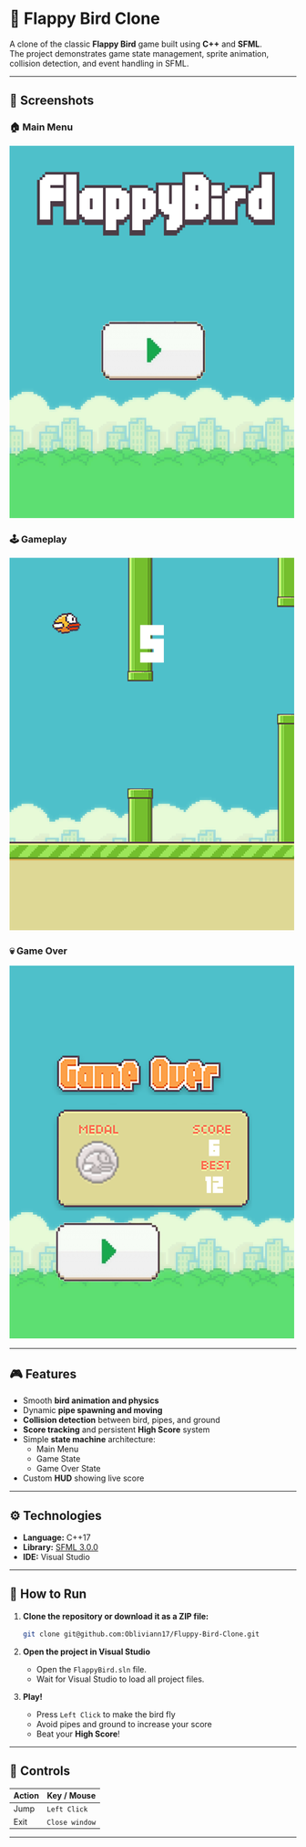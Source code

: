 # 🐤 Flappy Bird Clone

A clone of the classic **Flappy Bird** game built using **C++** and **SFML**.  
The project demonstrates game state management, sprite animation, collision detection, and event handling in SFML.

---

## 📸 Screenshots

### 🏠 Main Menu
<img src="FlappyBird/Resources/screens/main_menu.png" width="500px" />
<br>


### 🕹️ Gameplay
<img src="FlappyBird/Resources/screens/gameplay.png" width="500px" />
<br>

### 💀 Game Over
<img src="FlappyBird/Resources/screens/gameover.png" width="500px" />
<br>

---

## 🎮 Features

- Smooth **bird animation and physics**
- Dynamic **pipe spawning and moving**
- **Collision detection** between bird, pipes, and ground
- **Score tracking** and persistent **High Score** system
- Simple **state machine** architecture:
  - Main Menu
  - Game State
  - Game Over State
- Custom **HUD** showing live score

---

## ⚙️ Technologies

- **Language:** C++17  
- **Library:** [SFML 3.0.0](https://www.sfml-dev.org/) 
- **IDE:** Visual Studio

---

## 🚀 How to Run

1. **Clone the repository or download it as a ZIP file:**
   ```bash
   git clone git@github.com:Obliviann17/Fluppy-Bird-Clone.git
   ```

2. **Open the project in Visual Studio**
   - Open the `FlappyBird.sln` file.
   - Wait for Visual Studio to load all project files.

3. **Play!**
   - Press `Left Click` to make the bird fly  
   - Avoid pipes and ground to increase your score  
   - Beat your **High Score**!

---

## 🧩 Controls

| Action | Key / Mouse |
|---------|--------------|
| Jump | `Left Click` |
| Exit | `Close window` |

---
